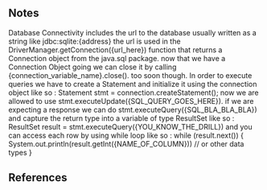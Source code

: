 ## Notes
Database Connectivity includes the url to the database usually written as a string like jdbc:sqlite:{address}
the url is used in the DriverManager.getConnection({url_here}) function that returns a Connection object from the java.sql package. now that we have a Connection Object going we can close it by calling {connection_variable_name}.close().
too soon though. In order to execute queries we have to create a Statement and initialize it using the connection object like so :
Statement stmt = connection.createStatement();
now we are allowed to use stmt.executeUpdate({SQL_QUERY_GOES_HERE}).
if we are expecting a response we can do stmt.executeQuery({SQL_BLA_BLA_BLA}) and capture the return type into a variable of type ResultSet like so :
ResultSet result = stmt.executeQuery({YOU_KNOW_THE_DRILL}) and you can access each row by using while loop like so :
while (result.next()) {
    System.out.println(result.getInt({NAME_OF_COLUMN}))
    // or other data types
} 

## References